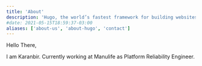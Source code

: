 ```yaml
---
title: 'About'
description: 'Hugo, the world’s fastest framework for building websites'
#date: 2021-05-15T18:59:37-03:00
aliases: ['about-us', 'about-hugo', 'contact']
---
```


Hello There,

I am Karanbir. Currently working at Manulife as Platform Reliability Engineer.
